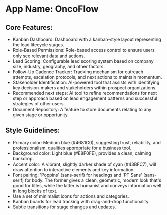 # **App Name**: OncoFlow

## Core Features:

- Kanban Dashboard: Dashboard with a kanban-style layout representing the lead lifecycle stages.
- Role-Based Permissions: Role-based access control to ensure users only see relevant data and actions.
- Lead Scoring: Configurable lead scoring system based on company size, industry, geography, and other factors.
- Follow-Up Cadence Tracker: Tracking mechanism for outreach attempts, escalation protocols, and next actions to maintain momentum.
- Stakeholder Identification: AI-powered tool that assists with identifying key decision-makers and stakeholders within prospect organizations.
- Recommended next steps: AI tool to refine recommendations for next step or approach based on lead engagement patterns and successful strategies of other users.
- Document Repository: A feature to store documents relating to any given stage or opportunity.

## Style Guidelines:

- Primary color: Medium blue (#4681C0), suggesting trust, reliability, and professionalism, qualities appropriate for a business tool.
- Background color: Light blue (#E8F0FE), provides a clean, calming backdrop.
- Accent color: A vibrant, slightly darker shade of cyan (#43BFC7), will draw attention to interactive elements and key information.
- Font pairing: 'Poppins' (sans-serif) for headings and 'PT Sans' (sans-serif) for body. The former gives a clean, geometric, modern look that's good for titles, while the latter is humanist and conveys information well in long blocks of text.
- Use a set of minimalist icons for actions and categories.
- Kanban boards for lead tracking with drag-and-drop functionality.
- Subtle transitions for stage changes and updates.